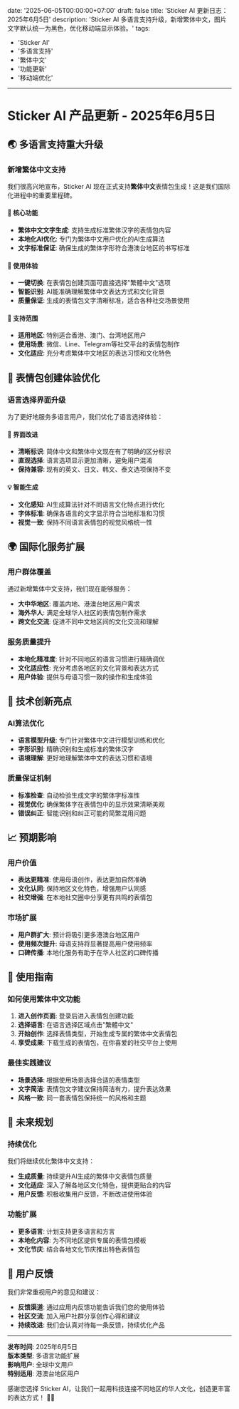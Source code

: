 date: '2025-06-05T00:00:00+07:00'
draft: false
title: 'Sticker AI 更新日志：2025年6月5日'
description: 'Sticker AI 多语言支持升级，新增繁体中文，图片文字默认统一为黑色，优化移动端显示体验。'
tags: 
  - 'Sticker AI'
  - '多语言支持'
  - '繁体中文'
  - '功能更新'
  - '移动端优化'
---
# Sticker AI 产品更新 - 2025年6月5日

## 🌏 多语言支持重大升级

### 新增繁体中文支持

我们很高兴地宣布，Sticker AI 现在正式支持**繁体中文**表情包生成！这是我们国际化进程中的重要里程碑。

#### 🎯 核心功能
- **繁体中文文字生成**: 支持生成标准繁体汉字的表情包内容
- **本地化AI优化**: 专门为繁体中文用户优化的AI生成算法
- **文字标准保证**: 确保生成的繁体字形符合港澳台地区的书写标准

#### 🌟 使用体验
- **一键切换**: 在表情包创建页面可直接选择"繁體中文"选项
- **智能识别**: AI能准确理解繁体中文表达方式和文化背景
- **质量保证**: 生成的表情包文字清晰标准，适合各种社交场景使用

#### 📱 支持范围
- **适用地区**: 特别适合香港、澳门、台湾地区用户
- **使用场景**: 微信、Line、Telegram等社交平台的表情包制作
- **文化适应**: 充分考虑繁体中文地区的表达习惯和文化特色

## 🎨 表情包创建体验优化

### 语言选择界面升级

为了更好地服务多语言用户，我们优化了语言选择体验：

#### 🔄 界面改进
- **清晰标识**: 简体中文和繁体中文现在有了明确的区分标识
- **直观选择**: 语言选项显示更加清晰，避免用户混淆
- **保持兼容**: 现有的英文、日文、韩文、泰文选项保持不变

#### 💡 智能生成
- **文化感知**: AI生成算法针对不同语言文化特点进行优化
- **字体标准**: 确保各语言的文字显示符合当地标准和习惯
- **视觉一致**: 保持不同语言表情包的视觉风格统一性

## 🌍 国际化服务扩展

### 用户群体覆盖
通过新增繁体中文支持，我们现在能够服务：
- **大中华地区**: 覆盖内地、港澳台地区用户需求
- **海外华人**: 满足全球华人社区的表情包制作需求
- **跨文化交流**: 促进不同中文地区间的文化交流和理解

### 服务质量提升
- **本地化精准度**: 针对不同地区的语言习惯进行精确调优
- **文化适应性**: 充分考虑各地区的文化背景和表达方式
- **用户体验**: 提供与母语习惯一致的操作和生成体验

## 🚀 技术创新亮点

### AI算法优化
- **语言模型升级**: 专门针对繁体中文进行模型训练和优化
- **字形识别**: 精确识别和生成标准的繁体汉字
- **语境理解**: 更好地理解繁体中文的表达习惯和语境

### 质量保证机制
- **标准检查**: 自动检验生成文字的繁体字标准性
- **视觉优化**: 确保繁体字在表情包中的显示效果清晰美观
- **错误纠正**: 智能识别和纠正可能的简繁混用问题

## 📈 预期影响

### 用户价值
- **表达更精准**: 使用母语创作，表达更加自然准确
- **文化认同**: 保持地区文化特色，增强用户认同感
- **社交增强**: 在本地社交圈中分享更有共鸣的表情包

### 市场扩展
- **用户群扩大**: 预计将吸引更多港澳台地区用户
- **使用频次提升**: 母语支持将显著提高用户使用频率
- **口碑传播**: 本地化服务有助于在华人社区的口碑传播

## 🎯 使用指南

### 如何使用繁体中文功能

1. **进入创作页面**: 登录后进入表情包创建功能
2. **选择语言**: 在语言选择区域点击"繁體中文"
3. **开始创作**: 选择表情类型，开始生成专属的繁体中文表情包
4. **享受成果**: 下载生成的表情包，在你喜爱的社交平台上使用

### 最佳实践建议

- **场景选择**: 根据使用场景选择合适的表情类型
- **文字简洁**: 表情包文字建议保持简洁有力，提升表达效果
- **风格一致**: 同一套表情包保持统一的风格和主题

## 🔮 未来规划

### 持续优化
我们将继续优化繁体中文支持：
- **生成质量**: 持续提升AI生成的繁体中文表情包质量
- **文化适应**: 深入了解各地区文化特色，提供更贴合的内容
- **用户反馈**: 积极收集用户反馈，不断改进使用体验

### 功能扩展
- **更多语言**: 计划支持更多语言和方言
- **本地化内容**: 为不同地区提供专属的表情包模板
- **文化节庆**: 结合各地文化节庆推出特色表情包

## 💬 用户反馈

我们非常重视用户的意见和建议：
- **反馈渠道**: 通过应用内反馈功能告诉我们您的使用体验
- **社区交流**: 加入用户社群分享创作心得和建议
- **持续改进**: 我们会认真对待每一条反馈，持续优化产品

---

**发布时间**: 2025年6月5日  
**版本类型**: 多语言功能扩展  
**影响用户**: 全球中文用户  
**特别适用**: 港澳台地区用户

感谢您选择 Sticker AI，让我们一起用科技连接不同地区的华人文化，创造更丰富的表达方式！ 🎨✨ 